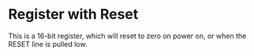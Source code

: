 # Register with Reset

This is a 16-bit register, which will reset to zero on power on, or when the RESET line is pulled low.
